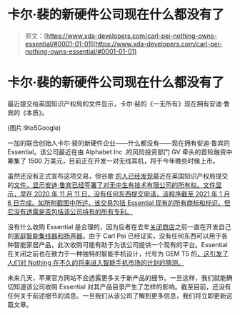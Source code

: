 # 卡尔·裴的新硬件公司现在什么都没有了

> 原文：[https://www.xda-developers.com/carl-pei-nothing-owns-essential/#0001-01-01](https://www.xda-developers.com/carl-pei-nothing-owns-essential/#0001-01-01)

# 卡尔·裴的新硬件公司现在什么都没有了

最近提交给英国知识产权局的文件显示，卡尔·裴的《一无所有》现在拥有安迪·鲁宾的《本质》。

(图片:9to5Google)

一加的联合创始人卡尔·裴的新硬件企业——什么都没有——现在拥有安迪·鲁宾的 Essential。该公司最近在由 Alphabet Inc .的风险投资部门 GV 牵头的首轮融资中筹集了 1500 万美元，目前正在开发一对无线耳机，将于今年晚些时候上市。

虽然还没有正式宣布这项交易，但谷歌 [的人已经发现](https://9to5google.com/2021/02/15/essential-carl-pei-nothing-technologies/)最近在英国知识产权局提交的[文件，显示安迪·鲁宾已经签署了对无中生有技术有限公司的所有权。文件显示，早在 2020 年 11 月 11 日，没有任何东西提交申请，该程序截至 2021 年 1 月 6 日完成。如所附截图中所述，该交易包括 Essential 现有的所有商标和标识。但它没有透露是否包括该公司持有的所有专利。](https://trademarks.ipo.gov.uk/ipo-tmcase)

没有什么收购 Essential 是合理的，因为后者在去年[关闭商店](https://www.xda-developers.com/essential-shut-down-no-more-updates/)之前一直在开发自己的[家庭智能集线器和扬声器](https://www.xda-developers.com/essential-home-is-andy-rubins-answer-to-the-google-home-and-amazon-echo/)。由于 Carl Pei 已经证实，没有任何东西可以用于各种智能家居产品，此次收购可能有助于为该公司提供一个现有的平台。Essential 在关闭之前也在致力于一种独特的智能手机设计，代号为 GEM T5 的[，这引发了人们对 Nothing 在不久的将来进入智能手机市场的计划的猜测。](https://www.xda-developers.com/andy-rubin-essential-device-tv-remote/)

未来几天，苹果官方网站不会透露更多关于新产品的细节。一旦这样，我们就能确切知道该公司收购 Essential 对其产品目录产生了怎样的影响。截至目前，还没有任何关于前述细节的消息。一旦我们从该公司了解到更多信息，我们将立即更新这篇文章。